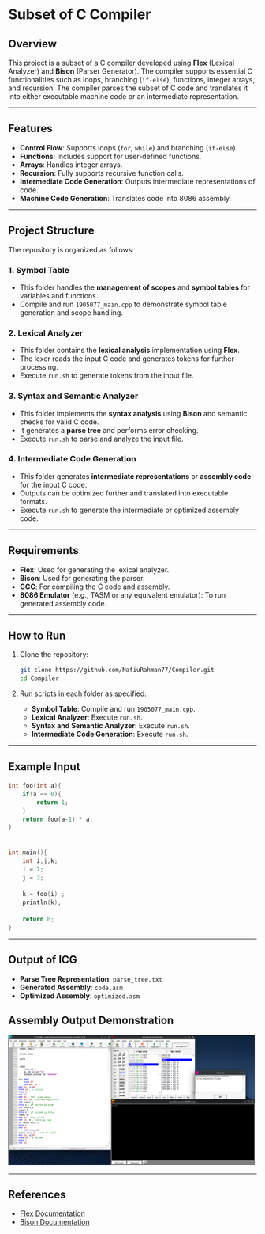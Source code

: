 # Subset of C Compiler

## Overview
This project is a subset of a C compiler developed using **Flex** (Lexical Analyzer) and **Bison** (Parser Generator). The compiler supports essential C functionalities such as loops, branching (`if-else`), functions, integer arrays, and recursion. The compiler parses the subset of C code and translates it into either executable machine code or an intermediate representation.

---

## Features
- **Control Flow**: Supports loops (`for`, `while`) and branching (`if-else`).
- **Functions**: Includes support for user-defined functions.
- **Arrays**: Handles integer arrays.
- **Recursion**: Fully supports recursive function calls.
- **Intermediate Code Generation**: Outputs intermediate representations of code.
- **Machine Code Generation**: Translates code into 8086 assembly.

---

## Project Structure
The repository is organized as follows:

### 1. Symbol Table
- This folder handles the **management of scopes** and **symbol tables** for variables and functions.
- Compile and run `1905077_main.cpp` to demonstrate symbol table generation and scope handling.

### 2. Lexical Analyzer
- This folder contains the **lexical analysis** implementation using **Flex**.
- The lexer reads the input C code and generates tokens for further processing.
- Execute `run.sh` to generate tokens from the input file.

### 3. Syntax and Semantic Analyzer
- This folder implements the **syntax analysis** using **Bison** and semantic checks for valid C code.
- It generates a **parse tree** and performs error checking.
- Execute `run.sh` to parse and analyze the input file.

### 4. Intermediate Code Generation
- This folder generates **intermediate representations** or **assembly code** for the input C code.
- Outputs can be optimized further and translated into executable formats.
- Execute `run.sh` to generate the intermediate or optimized assembly code.

---

## Requirements
- **Flex**: Used for generating the lexical analyzer.
- **Bison**: Used for generating the parser.
- **GCC**: For compiling the C code and assembly.
- **8086 Emulator** (e.g., TASM or any equivalent emulator): To run generated assembly code.

---

## How to Run
1. Clone the repository:
   ```bash
   git clone https://github.com/NafiuRahman77/Compiler.git
   cd Compiler
   ```

2. Run scripts in each folder as specified:
   - **Symbol Table**: Compile and run `1905077_main.cpp`.
   - **Lexical Analyzer**: Execute `run.sh`.
   - **Syntax and Semantic Analyzer**: Execute `run.sh`.
   - **Intermediate Code Generation**: Execute `run.sh`.

---

## Example Input
```c
int foo(int a){
	if(a == 0){
		return 1;
	}
	return foo(a-1) * a;
}
 
 
int main(){
	int i,j,k;
	i = 7;
	j = 3;
 
	k = foo(i) ;
	println(k);
 
	return 0;
}
```

---

## Output of ICG
- **Parse Tree Representation**: `parse_tree.txt`
- **Generated Assembly**: `code.asm`
- **Optimized Assembly**: `optimized.asm`

## Assembly Output Demonstration

<img src="asm.png" alt="Demonstration" width="500">


---

## References
- [Flex Documentation](https://westes.github.io/flex/manual.html)
- [Bison Documentation](https://www.gnu.org/software/bison/)

